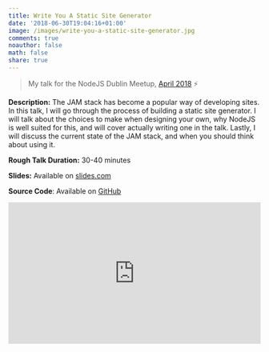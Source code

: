 ```yaml
---
title: Write You A Static Site Generator
date: '2018-06-30T19:04:16+01:00'
image: /images/write-you-a-static-site-generator.jpg
comments: true
noauthor: false
math: false
share: true
---
```

> My talk for the NodeJS Dublin Meetup, [April 2018](https://www.meetup.com/Dublin-Node-js-Meetup/events/249736007/) ⚡️

**Description:** The JAM stack has become a popular way of developing sites.
In this talk, I will go through the process of building a static site generator.
I will talk about the choices to make when designing your own, why NodeJS is well suited for this, and will cover actually writing one in the talk.
Lastly, I will discuss the current state of the JAM stack, and when you should think about using it.

**Rough Talk Duration:** 30-40 minutes

**Slides:** Available on [slides.com](https://slides.com/adamkelly-2/deck/#/)

**Source Code**: Available on [GitHub](https://github.com/adamisntdead/node-static-site)

<style>.embed-container { position: relative; padding-bottom: 56.25%; height: 0; overflow: hidden; max-width: 100%; } .embed-container iframe, .embed-container object, .embed-container embed { position: absolute; top: 0; left: 0; width: 100%; height: 100%; }</style><div class='embed-container'><iframe src='https://www.youtube.com/embed/aCbqj7FxCwY' frameborder='0' allowfullscreen></iframe></div>

